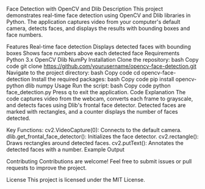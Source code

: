 Face Detection with OpenCV and Dlib
Description
This project demonstrates real-time face detection using OpenCV and Dlib libraries in Python. The application captures video from your computer's default camera, detects faces, and displays the results with bounding boxes and face numbers.

Features
Real-time face detection
Displays detected faces with bounding boxes
Shows face numbers above each detected face
Requirements
Python 3.x
OpenCV
Dlib
NumPy
Installation
Clone the repository:
bash
Copy code
git clone https://github.com/yourusername/opencv-face-detection.git
Navigate to the project directory:
bash
Copy code
cd opencv-face-detection
Install the required packages:
bash
Copy code
pip install opencv-python dlib numpy
Usage
Run the script:
bash
Copy code
python face_detection.py
Press q to exit the application.
Code Explanation
The code captures video from the webcam, converts each frame to grayscale, and detects faces using Dlib's frontal face detector. Detected faces are marked with rectangles, and a counter displays the number of faces detected.

Key Functions:
cv2.VideoCapture(0): Connects to the default camera.
dlib.get_frontal_face_detector(): Initializes the face detector.
cv2.rectangle(): Draws rectangles around detected faces.
cv2.putText(): Annotates the detected faces with a number.
Example Output
<!-- Add a path to a screenshot or example output image -->

Contributing
Contributions are welcome! Feel free to submit issues or pull requests to improve the project.

License
This project is licensed under the MIT License.
